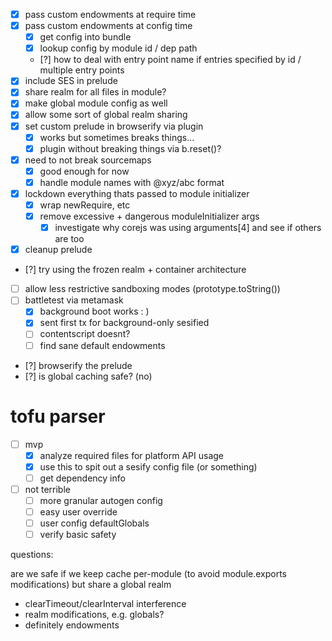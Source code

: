 - [x] pass custom endowments at require time
- [x] pass custom endowments at config time
  - [x] get config into bundle
  - [x] lookup config by module id / dep path
  - [?] how to deal with entry point name if entries specified by id / multiple entry points
- [x] include SES in prelude
- [x] share realm for all files in module?
- [x] make global module config as well
- [x] allow some sort of global realm sharing
- [x] set custom prelude in browserify via plugin
  - [x] works but sometimes breaks things...
  - [x] plugin without breaking things via b.reset()?  
- [x] need to not break sourcemaps
  - [x] good enough for now
  - [x] handle module names with @xyz/abc format
- [x] lockdown everything thats passed to module initializer
  - [x] wrap newRequire, etc
  - [x] remove excessive + dangerous moduleInitializer args
    - [x] investigate why corejs was using arguments[4] and see if others are too
- [x] cleanup prelude

- [?] try using the frozen realm + container architecture
- [ ] allow less restrictive sandboxing modes (prototype.toString())
- [ ] battletest via metamask
  - [x] background boot works : )
  - [x] sent first tx for background-only sesified
  - [ ] contentscript doesnt?
  - [ ] find sane default endowments
- [?] browserify the prelude
- [?] is global caching safe? (no)

# tofu parser
- [ ] mvp
    - [x] analyze required files for platform API usage
    - [x] use this to spit out a sesify config file (or something)
    - [ ] get dependency info
- [ ] not terrible
    - [ ] more granular autogen config
    - [ ] easy user override
    - [ ] user config defaultGlobals
    - [ ] verify basic safety

questions:

are we safe if we keep cache per-module (to avoid module.exports modifications) but share a global realm
  - clearTimeout/clearInterval interference
  - realm modifications, e.g. globals?
  - definitely endowments
